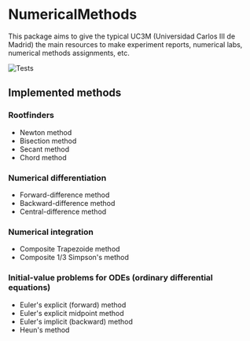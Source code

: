 # NumericalMethods
This package aims to give the typical UC3M (Universidad Carlos III de Madrid) the main resources to make experiment reports, numerical labs, numerical methods assignments, etc.

![Tests](https://github.com/LuisGMM/CharliePY/actions/workflows/tests.yml/badge.svg)

## Implemented methods

### Rootfinders

- Newton method
- Bisection method
- Secant method
- Chord method

<!-- ### Interpolation

- Lagrange method
- Neville method -->

<!-- ### Algorithms for polynomials

- Briot-Ruffini method
- Newton's Divided-Difference method -->

### Numerical differentiation

- Forward-difference method
- Backward-difference method
- Central-difference method
<!-- - Three-Point method
- Five-Point method -->

### Numerical integration

- Composite Trapezoide method
- Composite 1/3 Simpson's method

### Initial-value problems for ODEs (ordinary differential equations)

- Euler's explicit (forward) method
- Euler's explicit midpoint method
- Euler's implicit (backward) method
- Heun's method
<!-- - Taylor's (Order Two) method
- Taylor's (Order Four) method
- Runge-Kutta (Order Four) method -->

